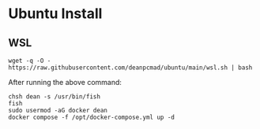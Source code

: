 # Ubuntu Install

## WSL

```
wget -q -O - https://raw.githubusercontent.com/deanpcmad/ubuntu/main/wsl.sh | bash
```

After running the above command:

```
chsh dean -s /usr/bin/fish
fish
sudo usermod -aG docker dean
docker compose -f /opt/docker-compose.yml up -d
```
